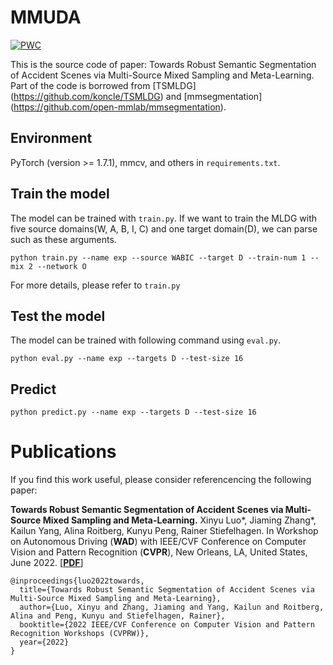 # MMUDA

[![PWC](https://img.shields.io/endpoint.svg?url=https://paperswithcode.com/badge/towards-robust-semantic-segmentation-of/semantic-segmentation-on-dada-seg)](https://paperswithcode.com/sota/semantic-segmentation-on-dada-seg?p=towards-robust-semantic-segmentation-of)

This is the source code of paper: Towards Robust Semantic Segmentation of Accident Scenes via Multi-Source Mixed Sampling and Meta-Learning. Part of the code is borrowed from [TSMLDG] (https://github.com/koncle/TSMLDG) and [mmsegmentation] (https://github.com/open-mmlab/mmsegmentation).

## Environment
PyTorch (version >= 1.7.1), mmcv, and others in `requirements.txt`.

## Train the model

The model can be trained with `train.py`. If we want to train the MLDG with five source domains(W, A, B, I, C) and one target domain(D), we can parse such as these arguments.
```
python train.py --name exp --source WABIC --target D --train-num 1 --mix 2 --network O
```
For more details, please refer to `train.py`

## Test the model

The model can be trained with following command using `eval.py`. 
```
python eval.py --name exp --targets D --test-size 16
```

## Predict

```
python predict.py --name exp --targets D --test-size 16
```

# Publications

If you find this work useful, please consider referencencing the following paper:

**Towards Robust Semantic Segmentation of Accident Scenes via Multi-Source Mixed Sampling and Meta-Learning.**
Xinyu Luo*, Jiaming Zhang*, Kailun Yang, Alina Roitberg, Kunyu Peng, Rainer Stiefelhagen.
In Workshop on Autonomous Driving (**WAD**) with IEEE/CVF Conference on Computer Vision and Pattern Recognition (**CVPR**), New Orleans, LA, United States, June 2022.
[[**PDF**](https://arxiv.org/pdf/2203.10395.pdf)]

```
@inproceedings{luo2022towards,
  title={Towards Robust Semantic Segmentation of Accident Scenes via Multi-Source Mixed Sampling and Meta-Learning},
  author={Luo, Xinyu and Zhang, Jiaming and Yang, Kailun and Roitberg, Alina and Peng, Kunyu and Stiefelhagen, Rainer},
  booktitle={2022 IEEE/CVF Conference on Computer Vision and Pattern Recognition Workshops (CVPRW)},
  year={2022}
}
```
